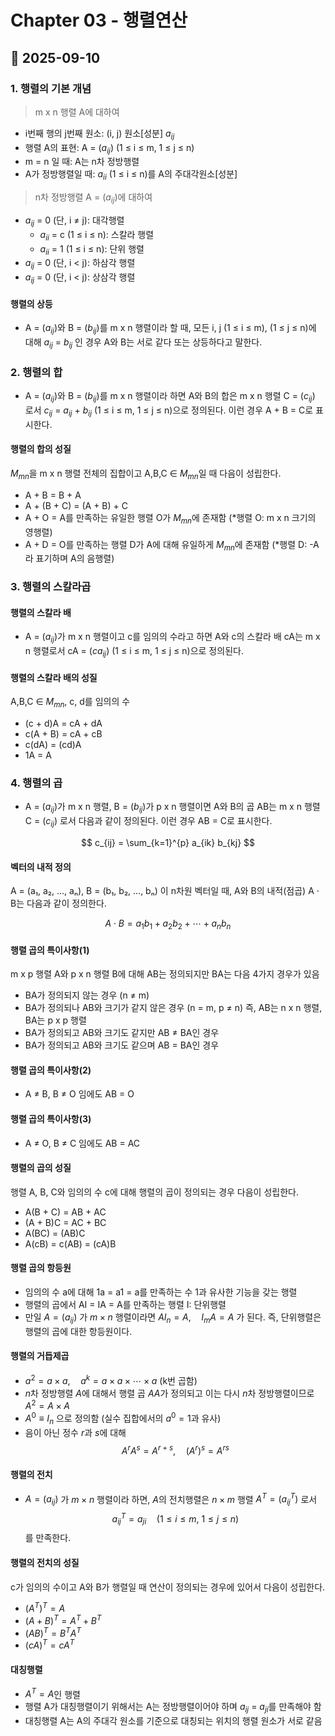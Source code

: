 # Chapter 03 - 행렬연산
## 📅 2025-09-10
### 1. 행렬의 기본 개념
> m x n 행렬 A에 대하여
- i번째 행의 j번째 원소: (i, j) 원소[성분] $a_{ij}$
- 행렬 A의 표현: A = ($a_{ij}$) (1 ≤ i ≤ m, 1 ≤ j ≤ n)
- m = n 일 때: A는 n차 정방행렬
- A가 정방행렬일 때: $a_{ii}$ (1 ≤ i ≤ n)를 A의 주대각원소[성분]

> n차 정방행렬 A = ($a_{ij}$)에 대하여
- $a_{ij}$ = 0 (단, i ≠ j): 대각행렬
  - $a_{ii}$ = c (1 ≤ i ≤ n): 스칼라 행렬
  - $a_{ii}$ = 1 (1 ≤ i ≤ n): 단위 행렬
- $a_{ij}$ = 0 (단, i < j): 하삼각 행렬
- $a_{ij}$ = 0 (단, i < j): 상삼각 행렬

#### 행렬의 상등
- A = ($a_{ij}$)와 B = ($b_{ij}$)를 m x n 행렬이라 할 때, 모든 i, j (1 ≤ i ≤ m), (1 ≤ j ≤ n)에 대해 $a_{ij}$ = $b_{ij}$ 인 경우 A와 B는 서로 같다 또는 상등하다고 말한다.

### 2. 행렬의 합
-  A = ($a_{ij}$)와 B = ($b_{ij}$)를 m x n 행렬이라 하면 A와 B의 합은 m x n 행렬 C = ($c_{ij}$) 로서 $c_{ij}$ = $a_{ij}$ + $b_{ij}$ (1 ≤ i ≤ m, 1 ≤ j ≤ n)으로 정의된다. 이런 경우 A + B = C로 표시한다.
#### 행렬의 합의 성질
$M_{mn}$을 m x n 행렬 전체의 집합이고 A,B,C ∈ $M_{mn}$일 때 다음이 성립한다.
- A + B = B + A
- A + (B + C) = (A + B) + C
- A + O = A를 만족하는 유일한 행렬 O가 $M_{mn}$에 존재함 (*행렬 O: m x n 크기의 영행렬)
- A + D = O를 만족하는 행렬 D가 A에 대해 유일하게 $M_{mn}$에 존재함 (*행렬 D: -A라 표기하며 A의 음행렬)

### 3. 행렬의 스칼라곱
#### 행렬의 스칼라 배
- A = ($a_{ij}$)가 m x n 행렬이고 c를 임의의 수라고 하면 A와 c의 스칼라 배 cA는 m x n 행렬로서 cA = ($ca_{ij}$) (1 ≤ i ≤ m, 1 ≤ j ≤ n)으로 정의된다.
#### 행렬의 스칼라 배의 성질
A,B,C ∈ $M_{mn}$, c, d를 임의의 수
- (c + d)A = cA + dA
- c(A + B) = cA + cB
- c(dA) = (cd)A
- 1A = A

### 4. 행렬의 곱
- A = ($a_{ij}$)가 m x n 행렬, B = ($b_{ij}$)가 p x n 행렬이면 A와 B의 곱 AB는 m x n 행렬 C = ($c_{ij}$) 로서 다음과 같이 정의된다. 이런 경우 AB = C로 표시한다.

$$
c_{ij} = \sum_{k=1}^{p} a_{ik} b_{kj}
$$

#### 벡터의 내적 정의
A = (a₁, a₂, …, aₙ), B = (b₁, b₂, …, bₙ) 이 n차원 벡터일 때, A와 B의 내적(점곱) A · B는 다음과 같이 정의한다.  

$$
A \cdot B = a_{1}b_{1} + a_{2}b_{2} + \cdots + a_{n}b_{n}
$$

#### 행렬 곱의 특이사항(1)
m x p 행렬 A와 p x n 행렬 B에 대해 AB는 정의되지만 BA는 다음 4가지 경우가 있음
- BA가 정의되지 않는 경우 (n ≠ m)
- BA가 정의되나 AB와 크기가 같지 않은 경우 (n = m, p ≠ n) 즉, AB는 n x n 행렬, BA는 p x p 행렬
- BA가 정의되고 AB와 크기도 같지만 AB ≠ BA인 경우
- BA가 정의되고 AB와 크기도 같으며 AB = BA인 경우

#### 행렬 곱의 특이사항(2)
- A ≠ B, B ≠ O 임에도 AB = O

#### 행렬 곱의 특이사항(3)
- A ≠ O, B ≠ C 임에도 AB = AC

#### 행렬의 곱의 성질
행렬 A, B, C와 임의의 수 c에 대해 행렬의 곱이 정의되는 경우 다음이 성립한다.
- A(B + C) = AB + AC
- (A + B)C = AC + BC
- A(BC) = (AB)C
- A(cB) = c(AB) = (cA)B

#### 행렬 곱의 항등원
- 임의의 수 a에 대해 1a = a1 = a를 만족하는 수 1과 유사한 기능을 갖는 행렬
- 행렬의 곱에서 AI = IA = A를 만족하는 행렬 I: 단위행렬
- 만일 $A = (a_{ij})$ 가 $m \times n$ 행렬이라면 $AI_{n} = A,\quad I_{m}A = A$ 가 된다. 즉, 단위행렬은 행렬의 곱에 대한 항등원이다.

#### 행렬의 거듭제곱
- $a^2 = a \times a,\quad a^k = a \times a \times \cdots \times a$  (k번 곱함)
- $n$차 정방행렬 $A$에 대해서 행렬 곱 $AA$가 정의되고 이는 다시 $n$차 정방행렬이므로 $A^2 = A \times A$
- $A^0 \equiv I_n$ 으로 정의함 (실수 집합에서의 $a^0 = 1$과 유사)
- 음이 아닌 정수 $r$과 $s$에 대해 $$A^r A^s = A^{r+s}, \quad (A^r)^s = A^{rs}$$

#### 행렬의 전치
- $A = (a_{ij})$ 가 $m \times n$ 행렬이라 하면,  $A$의 전치행렬은 $n \times m$ 행렬 $A^{T} = (a_{ij}^{T})$ 로서 $$a_{ij}^{T} = a_{ji} \quad (1 \leq i \leq m,\ 1 \leq j \leq n)$$ 를 만족한다.

#### 행렬의 전치의 성질
c가 임의의 수이고 A와 B가 행렬일 때 연산이 정의되는 경우에 있어서 다음이 성립한다.
- $(A^{T})^{T} = A$
- $(A + B)^{T} = A^{T} + B^{T}$
- $(AB)^{T} = B^{T} A^{T}$
- $(cA)^{T} = cA^{T}$

#### 대칭행렬
- $A^T = A$인 행렬
- 행렬 A가 대칭행렬이기 위해서는 A는 정방행렬이어야 하며 $a_{ij}$ = $a_{ji}$를 만족해야 함
- 대칭행렬 A는 A의 주대각 원소를 기준으로 대칭되는 위치의 행렬 원소가 서로 같음
